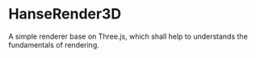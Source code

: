 # HanseRender3D
A simple renderer base on Three.js, which shall help to understands the fundamentals of rendering.
